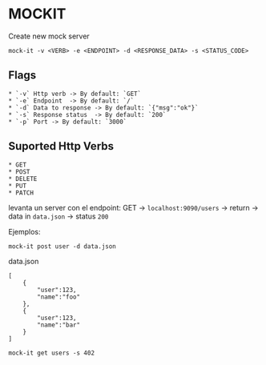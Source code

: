 # MOCKIT

Create new mock server

```
mock-it -v <VERB> -e <ENDPOINT> -d <RESPONSE_DATA> -s <STATUS_CODE>
```

## Flags
    * `-v` Http verb -> By default: `GET`
    * `-e` Endpoint  -> By default: `/`
    * `-d` Data to response -> By default: `{"msg":"ok"}`
    * `-s` Response status  -> By default: `200`
    * `-p` Port -> By default: `3000`

## Suported Http Verbs 
    * GET
    * POST
    * DELETE
    * PUT
    * PATCH


levanta un server con el endpoint:
GET -> `localhost:9090/users` -> return -> data in `data.json` -> status `200`

Ejemplos:

```
mock-it post user -d data.json
```
data.json
```
[
    {
        "user":123,
        "name":"foo"
    },
    {
        "user":123,
        "name":"bar"
    }
]
```

```
mock-it get users -s 402
```

